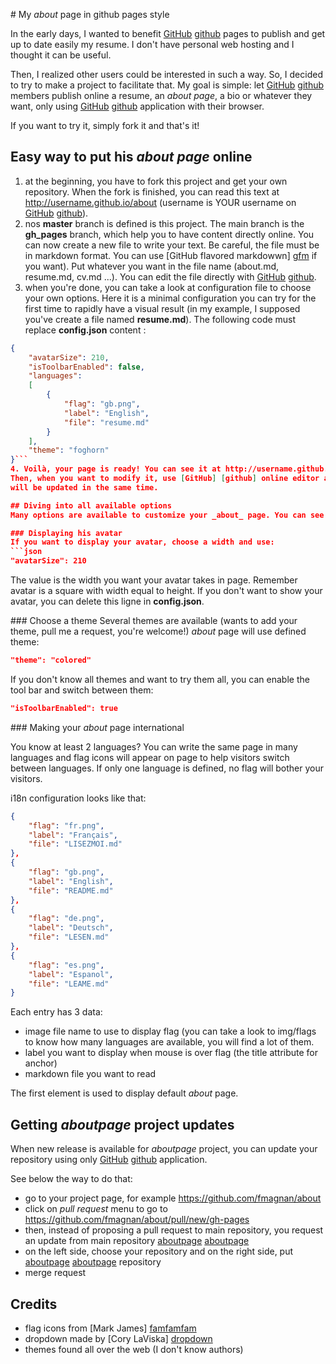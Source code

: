 # My _about_ page in github pages style

In the early days, I wanted to benefit [GitHub] [github] pages to publish and get up to date easily my resume. I don't
have personal web hosting and I thought it can be useful.

Then, I realized other users could be interested in such a way. So, I decided to try to make a project to facilitate
that. My goal is simple: let [GitHub] [github] members publish online a resume, an _about page_, a bio or whatever
they want, only using [GitHub] [github] application with their browser.

If you want to try it, simply fork it and that's it!

## Easy way to put his _about page_ online

  1. at the beginning, you have to fork this project and get your own repository. When the fork is finished, you can
  read this text at http://username.github.io/about (username is YOUR username on [GitHub] [github]).
  2. nos __master__ branch is defined is this project. The main branch is the __gh_pages__ branch, which help you to
  have content directly online. You can now create a new file to write your text. Be careful, the file must be in
  markdown format. You can use [GitHub flavored markdowwn] [gfm] if you want). Put whatever you want in the file name
  (about.md, resume.md, cv.md ...). You can edit the file directly with [GitHub] [github].
  3. when you're done, you can take a look at configuration file to choose your own options. Here it is a minimal
  configuration you can try for the first time to rapidly have a visual result (in my example, I supposed you've create
  a file named __resume.md__). The following code must replace __config.json__ content :
  ```json
  {
      "avatarSize": 210,
      "isToolbarEnabled": false,
      "languages":
      [
          {
              "flag": "gb.png",
              "label": "English",
              "file": "resume.md"
          }
      ],
      "theme": "foghorn"
  }```
  4. Voilà, your page is ready! You can see it at http://username.github.io/about.
  Then, when you want to modify it, use [GitHub] [github] online editor and each time you'll save your file, your page
  will be updated in the same time.

## Diving into all available options
Many options are available to customize your _about_ page. You can see them in __config.json__ file.

### Displaying his avatar
If you want to display your avatar, choose a width and use:
```json
"avatarSize": 210
```
The value is the width you want your avatar takes in page. Remember avatar is a square with width equal to height. If
you don't want to show your avatar, you can delete this ligne in __config.json__.

### Choose a theme
Several themes are available (wants to add your theme, pull me a request, you're welcome!)
_about_ page will use defined theme:
```json
"theme": "colored"
```
If you don't know  all themes and want to try them all, you can enable the tool bar and switch between them:
```json
"isToolbarEnabled": true
```

### Making your _about_ page international

You know at least 2 languages? You can write the same page in many languages and flag icons will appear on page to
help visitors switch between languages. If only one language is defined, no flag will bother your visitors.

i18n configuration looks like that:
```json
{
    "flag": "fr.png",
    "label": "Français",
    "file": "LISEZMOI.md"
},
{
    "flag": "gb.png",
    "label": "English",
    "file": "README.md"
},
{
    "flag": "de.png",
    "label": "Deutsch",
    "file": "LESEN.md"
},
{
    "flag": "es.png",
    "label": "Espanol",
    "file": "LEAME.md"
}
```
Each entry has 3 data:

  * image file name to use to display flag (you can take a look to img/flags to know how many languages are available,
  you will find a lot of them.
  * label you want to display when mouse is over flag (the title attribute for anchor)
  * markdown file you want to read

The first element is used to display default _about_ page.

## Getting _aboutpage_ project updates 

When new release is available for _aboutpage_ project, you can update your repository using only [GitHub] [github]
application.

See below the way to do that:

  * go to your project page, for example https://github.com/fmagnan/about
  * click on _pull request_ menu to go to https://github.com/fmagnan/about/pull/new/gh-pages
  * then, instead of proposing a pull request to main repository, you request an update from main repository
  [aboutpage] [aboutpage]
  * on the left side, choose your repository and on the right side, put [aboutpage] [aboutpage] repository
  * merge request

## Credits

  * flag icons from [Mark James] [famfamfam]
  * dropdown made by [Cory LaViska] [dropdown]
  * themes found all over the web (I don't know authors)

[github]: https://github.com
[famfamfam]: http://www.famfamfam.com
[dropdown]: http://labs.abeautifulsite.net/jquery-dropdown/
[aboutpage]: https://github.com/aboutpage/about
[gfm]: http://github.github.com/github-flavored-markdown/